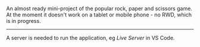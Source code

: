 An almost ready mini-project of the popular rock, paper and scissors game. At the moment it doesn't work on a tablet or mobile phone - no RWD, which is in progress.

---

A server is needed to run the application, eg *Live Server* in VS Code.